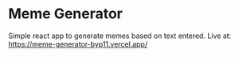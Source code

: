 # Meme Generator

Simple react app to generate memes based on text entered.
Live at: https://meme-generator-byp11.vercel.app/

